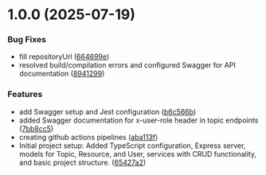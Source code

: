 # 1.0.0 (2025-07-19)


### Bug Fixes

* fill repositoryUrl ([664699e](https://github.com/Victor5200/Dynamic-Knowledge-Base-System/commit/664699e72a70cf4ce9419951b409e6f02da09881))
* resolved build/compilation errors and configured Swagger for API documentation ([8941299](https://github.com/Victor5200/Dynamic-Knowledge-Base-System/commit/89412998f5403430b8381bb838a3be9af478b162))


### Features

* add Swagger setup and Jest configuration ([b6c566b](https://github.com/Victor5200/Dynamic-Knowledge-Base-System/commit/b6c566b46eaadadf2f956ebe05ab9ae04f851a14))
* added Swagger documentation for x-user-role header in topic endpoints ([7bb8cc5](https://github.com/Victor5200/Dynamic-Knowledge-Base-System/commit/7bb8cc571a0ba7a201ac2ad02df6e3cc236f4235))
* creating github actions pipelines ([aba113f](https://github.com/Victor5200/Dynamic-Knowledge-Base-System/commit/aba113ff2f9c455dac7c2f5ac190c19ab9b9efa9))
* Initial project setup: Added TypeScript configuration, Express server, models for Topic, Resource, and User, services with CRUD functionality, and basic project structure. ([65427a2](https://github.com/Victor5200/Dynamic-Knowledge-Base-System/commit/65427a2dd1348d60ce66efd36cc04b9c8ba822c8))
